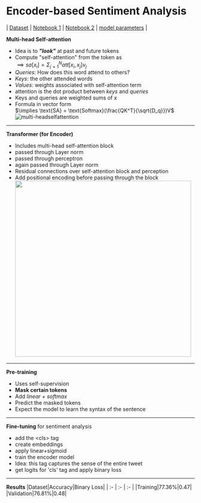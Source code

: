 # Encoder-based Sentiment Analysis
| [Dataset](https://www.kaggle.com/datasets/kazanova/sentiment140/data) | [Notebook 1](https://www.kaggle.com/code/kartikeysharmaah/1rt720-notebook-2) | [Notebook 2](https://www.kaggle.com/code/kartikeysharmaah/1tr720-notebook-3) | [model parameters](https://www.kaggle.com/models/kartikeysharmaah/bert-encoder-model) |

**Multi-head Self-attention**
* Idea is to ***"look"*** at past and future tokens
* Compute "self-attention" from the token as   
  $\implies sa[x_i] = \Sigma_{j=1}^{N}att[x_i,x_j]v_j$
* *Queries*: How does this word attend to others?
* *Keys*: the other attended words
* *Values*: weights associated with self-attention term
* attention is the dot product between *keys* and *queries*
* Keys and queries are weighted sums of $x$
* Formula in vector form   
  $\implies \text{SA} = \text{Softmax}(\frac{QK^T}{\sqrt{D_q}})V$   
![multi-headselfattention](https://miro.medium.com/max/469/1*GsLQLch51d7excmuAi4UzQ.png)
---
**Transformer (for Encoder)**
* Includes multi-head self-attention block
* passed through Layer norm
* passed through perceptron
* again passed through Layer norm
* Residual connections over self-attention block and perception
* Add positional encoding before passing through the block   
  <img src="https://heidloff.net/assets/img/2023/02/transformers.png" width="470px"/>
---
**Pre-training**
* Uses self-supervision
* **Mask certain tokens**
* Add *linear + softmax*
* Predict the masked tokens
* Expect the model to learn the syntax of the sentence
---
**Fine-tuning** for sentiment analysis
* add the \<cls\> tag
* create embeddings
* apply linear+sigmoid
* train the encoder model
* Idea: this tag captures the sense of the entire tweet
* get logits for 'cls' tag and apply binary loss
---
**Results**
|Dataset|Accuracy|Binary Loss|
| :- | :- | :- |
|Training|77.36%|0.47|
|Validation|76.81%|0.48|
